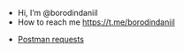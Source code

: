 - Hi, I’m @borodindaniil
- How to reach me https://t.me/borodindaniil

<!---
borodindaniil/borodindaniil is a ✨ special ✨ repository because its `README.md` (this file) appears on your GitHub profile.
You can click the Preview link to take a look at your changes.
--->

- [Postman requests](https://github.com/borodindaniil/Postman_collection.git)
